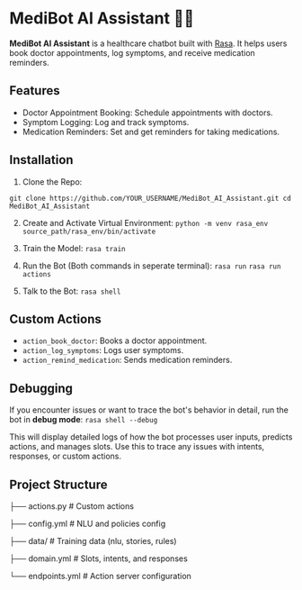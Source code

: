 # MediBot AI Assistant 🤖💊

**MediBot AI Assistant** is a healthcare chatbot built with [Rasa](https://rasa.com/). 
It helps users book doctor appointments, log symptoms, and receive medication reminders.

## Features

* Doctor Appointment Booking: Schedule appointments with doctors.
* Symptom Logging: Log and track symptoms.
* Medication Reminders: Set and get reminders for taking medications.

## Installation

1. Clone the Repo:
```
git clone https://github.com/YOUR_USERNAME/MediBot_AI_Assistant.git cd MediBot_AI_Assistant
```

2. Create and Activate Virtual Environment:
`python -m venv rasa_env`
`source_path/rasa_env/bin/activate`

3. Train the Model:
`rasa train`

4.  Run the Bot (Both commands in seperate terminal):
`rasa run`
`rasa run actions`

5. Talk to the Bot:
`rasa shell`


## Custom Actions

* `action_book_doctor`: Books a doctor appointment.
* `action_log_symptoms`: Logs user symptoms.
* `action_remind_medication`: Sends medication reminders.

## Debugging

If you encounter issues or want to trace the bot's behavior in detail, run the bot in **debug mode**:
`rasa shell --debug`

This will display detailed logs of how the bot processes user inputs, predicts actions, and manages slots. 
Use this to trace any issues with intents, responses, or custom actions.

## Project Structure

├── actions.py         # Custom actions

├── config.yml         # NLU and policies config

├── data/              # Training data (nlu, stories, rules)

├── domain.yml         # Slots, intents, and responses

└── endpoints.yml      # Action server configuration
